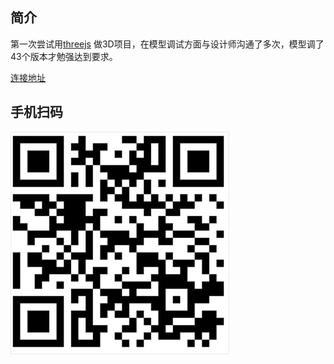 ## 简介

第一次尝试用[threejs](https://threejs.org) 做3D项目，在模型调试方面与设计师沟通了多次，模型调了43个版本才勉强达到要求。

[连接地址](https://bobby169.github.io/3dcar/)

## 手机扫码

![image](https://raw.githubusercontent.com/bobby169/3dcar/master/img/qrcode.jpg?v=1)